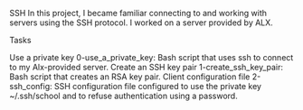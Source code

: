 SSH
In this project, I became familiar connecting to and working with servers using the SSH protocol. I worked on a server provided by ALX.

Tasks

Use a private key
0-use_a_private_key: Bash script that uses ssh to connect to my Alx-provided server.
Create an SSH key pair
1-create_ssh_key_pair: Bash script that creates an RSA key pair.
Client configuration file
2-ssh_config: SSH configuration file configured to use the private key ~/.ssh/school and to refuse authentication using a password.
